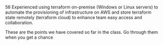 56 Experienced using terraform on-premise (Windows or Linux servers) to automate the provisioning of infrastructure on AWS and store terraform state remotely (terraform cloud) to enhance team easy access and collaboration.     


These are the points we have covered so far in the class. Go through them when you get a chance 
